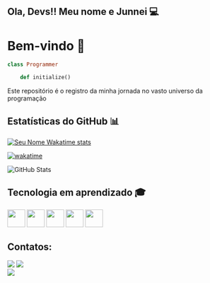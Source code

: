 
## Ola, Devs!! Meu nome e Junnei 💻
# Bem-vindo   🚀

```ruby 
class Programmer

	def initialize() 
```

Este repositório é o registro da minha jornada no vasto universo da programação
## Estatísticas do GitHub 📊


<div>


[![Seu Nome Wakatime stats](https://github-readme-stats.vercel.app/api/wakatime?username=JunneiMoreira&layout=compact)](https://wakatime.com/@JunneiMoreira)

[![wakatime](https://wakatime.com/badge/user/018d4622-e656-4cdf-89ba-0e55d9e65996.svg)](https://wakatime.com/@018cff2b-53a4-45db-af92-d78ab0987e8c)
</div>

	
![GitHub Stats](https://github-readme-stats.vercel.app/api?username=JsmNei&theme=transparent&bg_color=000&border_color=30A3DC&show_icons=true&icon_color=30A3DC&title_color=E94D5F&text_color=FFF)<br>


## Tecnologia em aprendizado 🎓


<img loading="lazy" src="https://cdn.jsdelivr.net/gh/devicons/devicon/icons/java/java-original.svg" width="40" height="40"/> <img loading="lazy" src="https://cdn.jsdelivr.net/gh/devicons/devicon/icons/linux/linux-original.svg" width="40" height="40"/>
<img loading="lazy" src="https://cdn.jsdelivr.net/gh/devicons/devicon/icons/c/c-original.svg" width="40" height="40"/>
<img loading="lazy" src="https://cdn.jsdelivr.net/gh/devicons/devicon/icons/ruby/ruby-original.svg" width="40" height="40"/>
<img loading="lazy" src="https://cdn.jsdelivr.net/gh/devicons/devicon/icons/javascript/javascript-original.svg" width="40" height="40"/>


## Contatos:

<div>

<a href = "mailto:junneimoreira@gmail.com"><img loading="lazy" src="https://img.shields.io/badge/Gmail-D14836?style=for-the-badge&logo=gmail&logoColor=white" target="_blank"></a>
<a href="https://www.linkedin.com/in/junnei-moreira-a9599829b/-linkedln-aqui" target="_blank"><img loading="lazy" src="https://img.shields.io/badge/-LinkedIn-%230077B5?style=for-the-badge&logo=linkedin&logoColor=white" target="_blank"></a>  
<a href="https://wakatime.com/@JunneiMoreira" target="_blank">
  <img loading="lazy" src="https://img.shields.io/badge/-Wakatime-117ACC?color=white">
</a>

</a>
</div>
<div>
